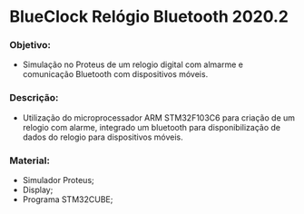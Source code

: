 # BlueClock Relógio Bluetooth 2020.2
### Objetivo:
- Simulação  no Proteus de um relogio digital com almarme e comunicação Bluetooth com dispositivos móveis.
### Descrição:
- Utilização do microprocessador ARM STM32F103C6 para criação de um relogio com alarme, integrado um bluetooth para disponibilização de dados do relogio para dispositivos móveis.
### Material:
- Simulador Proteus;
- Display;
- Programa STM32CUBE;
